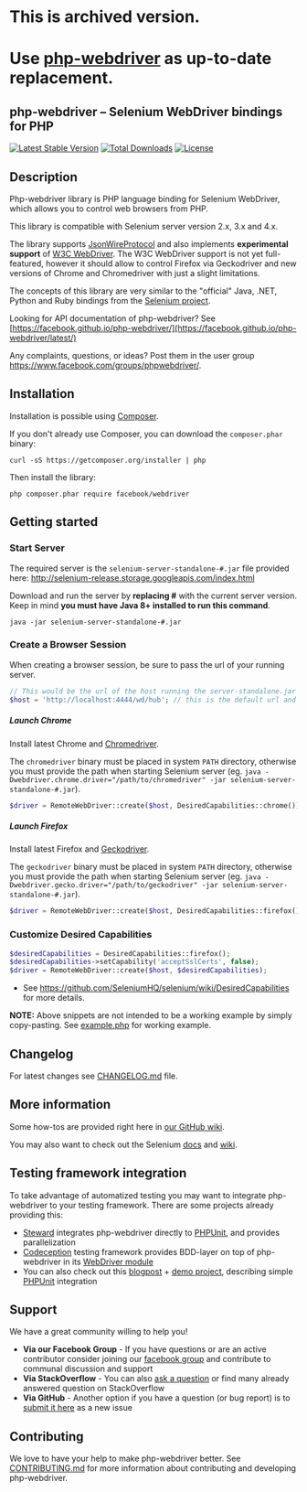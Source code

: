 # This is archived version.
# Use [php-webdriver](https://github.com/php-webdriver/php-webdriver) as up-to-date replacement.

## php-webdriver – Selenium WebDriver bindings for PHP

[![Latest Stable Version](https://img.shields.io/packagist/v/facebook/webdriver.svg?style=flat-square)](https://packagist.org/packages/facebook/webdriver)
[![Total Downloads](https://img.shields.io/packagist/dt/facebook/webdriver.svg?style=flat-square)](https://packagist.org/packages/facebook/webdriver)
[![License](https://img.shields.io/packagist/l/facebook/webdriver.svg?style=flat-square)](https://packagist.org/packages/facebook/webdriver)

## Description
Php-webdriver library is PHP language binding for Selenium WebDriver, which allows you to control web browsers from PHP.

This library is compatible with Selenium server version 2.x, 3.x and 4.x.

The library supports [JsonWireProtocol](https://github.com/SeleniumHQ/selenium/wiki/JsonWireProtocol) and also
implements **experimental support** of [W3C WebDriver](https://w3c.github.io/webdriver/webdriver-spec.html).
The W3C WebDriver support is not yet full-featured, however it should allow to control Firefox via Geckodriver and new
versions of Chrome and Chromedriver with just a slight limitations.

The concepts of this library are very similar to the "official" Java, .NET, Python and Ruby bindings from the
[Selenium project](https://github.com/SeleniumHQ/selenium/).

Looking for API documentation of php-webdriver? See [https://facebook.github.io/php-webdriver/](https://facebook.github.io/php-webdriver/latest/)

Any complaints, questions, or ideas? Post them in the user group https://www.facebook.com/groups/phpwebdriver/.

## Installation

Installation is possible using [Composer](https://getcomposer.org/).

If you don't already use Composer, you can download the `composer.phar` binary:

    curl -sS https://getcomposer.org/installer | php

Then install the library:

    php composer.phar require facebook/webdriver

## Getting started

### Start Server

The required server is the `selenium-server-standalone-#.jar` file provided here: http://selenium-release.storage.googleapis.com/index.html

Download and run the server by **replacing #** with the current server version. Keep in mind **you must have Java 8+ installed to run this command**.

    java -jar selenium-server-standalone-#.jar

### Create a Browser Session

When creating a browser session, be sure to pass the url of your running server.

```php
// This would be the url of the host running the server-standalone.jar
$host = 'http://localhost:4444/wd/hub'; // this is the default url and port where Selenium server starts
```

##### Launch Chrome

Install latest Chrome and [Chromedriver](https://sites.google.com/a/chromium.org/chromedriver/downloads).

The `chromedriver` binary must be placed in system `PATH` directory, otherwise you must provide the path when starting Selenium server
(eg. `java -Dwebdriver.chrome.driver="/path/to/chromedriver" -jar selenium-server-standalone-#.jar`).

```php
$driver = RemoteWebDriver::create($host, DesiredCapabilities::chrome());
```

##### Launch Firefox

Install latest Firefox and [Geckodriver](https://github.com/mozilla/geckodriver/releases).

The `geckodriver` binary must be placed in system `PATH` directory, otherwise you must provide the path when starting Selenium server
(eg. `java -Dwebdriver.gecko.driver="/path/to/geckodriver" -jar selenium-server-standalone-#.jar`).


```php
$driver = RemoteWebDriver::create($host, DesiredCapabilities::firefox());
```

### Customize Desired Capabilities

```php
$desiredCapabilities = DesiredCapabilities::firefox();
$desiredCapabilities->setCapability('acceptSslCerts', false);
$driver = RemoteWebDriver::create($host, $desiredCapabilities);
```

* See https://github.com/SeleniumHQ/selenium/wiki/DesiredCapabilities for more details.

**NOTE:** Above snippets are not intended to be a working example by simply copy-pasting. See [example.php](example.php) for working example.

## Changelog
For latest changes see [CHANGELOG.md](CHANGELOG.md) file.

## More information

Some how-tos are provided right here in [our GitHub wiki](https://github.com/facebook/php-webdriver/wiki).

You may also want to check out the Selenium [docs](http://docs.seleniumhq.org/docs/) and [wiki](https://github.com/SeleniumHQ/selenium/wiki).

## Testing framework integration

To take advantage of automatized testing you may want to integrate php-webdriver to your testing framework.
There are some projects already providing this:

- [Steward](https://github.com/lmc-eu/steward) integrates php-webdriver directly to [PHPUnit](https://phpunit.de/), and provides parallelization
- [Codeception](http://codeception.com) testing framework provides BDD-layer on top of php-webdriver in its [WebDriver module](http://codeception.com/docs/modules/WebDriver)
- You can also check out this [blogpost](http://codeception.com/11-12-2013/working-with-phpunit-and-selenium-webdriver.html) + [demo project](https://github.com/DavertMik/php-webdriver-demo), describing simple [PHPUnit](https://phpunit.de/) integration

## Support

We have a great community willing to help you!

- **Via our Facebook Group** - If you have questions or are an active contributor consider joining our [facebook group](https://www.facebook.com/groups/phpwebdriver/) and contribute to communal discussion and support
- **Via StackOverflow** - You can also [ask a question](https://stackoverflow.com/questions/ask?tags=php+selenium-webdriver) or find many already answered question on StackOverflow
- **Via GitHub** - Another option if you have a question (or bug report) is to [submit it here](https://github.com/facebook/php-webdriver/issues/new) as a new issue

## Contributing

We love to have your help to make php-webdriver better. See [CONTRIBUTING.md](CONTRIBUTING.md) for more information about contributing and developing php-webdriver.
